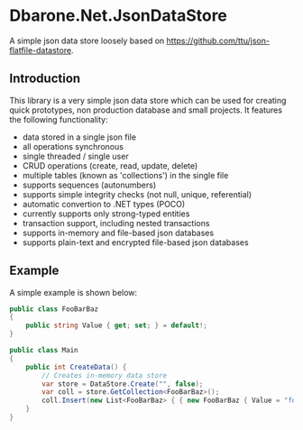 # Dbarone.Net.JsonDataStore
A simple json data store loosely based on https://github.com/ttu/json-flatfile-datastore.

## Introduction
This library is a very simple json data store which can be used for creating quick prototypes, non production database and small projects. It features the following functionality:
- data stored in a single json file
- all operations synchronous
- single threaded / single user
- CRUD operations (create, read, update, delete)
- multiple tables (known as 'collections') in the single file
- supports sequences (autonumbers)
- supports simple integrity checks (not null, unique, referential)
- automatic convertion to .NET types (POCO)
- currently supports only strong-typed entities
- transaction support, including nested transactions
- supports in-memory and file-based json databases
- supports plain-text and encrypted file-based json databases

## Example
A simple example is shown below:

``` C#
public class FooBarBaz
{
    public string Value { get; set; } = default!;
}

public class Main
{
    public int CreateData() {
        // Creates in-memory data store
        var store = DataStore.Create("", false);
        var coll = store.GetCollection<FooBarBaz>();
        coll.Insert(new List<FooBarBaz> { { new FooBarBaz { Value = "foo" } }, { new FooBarBaz { Value = "bar" } } });
    }
}
```